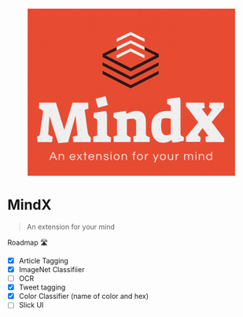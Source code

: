<p align="center"><img src="assets/mindxlogo.png" height="340px"><br>

# MindX

> An extension for your mind

Roadmap 🛣️
- [x] Article Tagging
- [x] ImageNet Classifiier
- [ ] OCR
- [x] Tweet tagging
- [x] Color Classifier (name of color and hex)
- [ ] Slick UI
